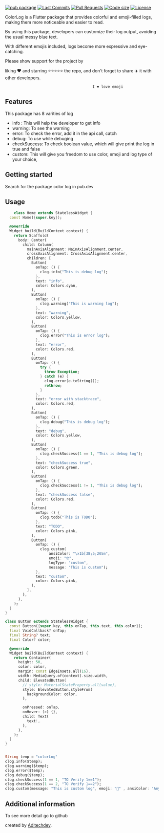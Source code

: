 <!--
This README describes the package. If you publish this package to pub.dev,
this README's contents appear on the landing page for your package.

For information about how to write a good package README, see the guide for
[writing package pages](https://dart.dev/guides/libraries/writing-package-pages).

For general information about developing packages, see the Dart guide for
[creating packages](https://dart.dev/guides/libraries/create-library-packages)
and the Flutter guide for
[developing packages and plugins](https://flutter.dev/developing-packages).
-->

[![pub package](https://img.shields.io/pub/v/color_log.svg?logo=dart&logoColor=00b9fc)](https://pub.dev/packages/color_log)
[![Last Commits](https://img.shields.io/github/last-commit/aditechdev/color_log?logo=git&logoColor=white)](https://github.com/aditechdev/color_log/commits/main)
[![Pull Requests](https://img.shields.io/github/issues-pr/aditechdev/color_log?logo=github&logoColor=white)](https://github.com/aditechdev/color_log/pulls)
[![Code size](https://img.shields.io/github/languages/code-size/aditechdev/color_log?logo=github&logoColor=white)](https://github.com/aditechdev/color_log)
[![License](https://img.shields.io/github/license/aditechdev/color_log?logo=open-source-initiative&logoColor=green)](https://github.com/aditechdev/color_log/blob/main/LICENSE)

<!-- [![CI](https://img.shields.io/github/actions/workflow/status/Bungeefan/logger/dart.yml?branch=master&logo=github-actions&logoColor=white)](https://github.com/Bungeefan/logger/actions) -->

ColorLog is a Flutter package that provides colorful and emoji-filled logs, making them more noticeable and easier to read.

By using this package, developers can customize their log output, avoiding the usual messy blue text.

With different emojis included, logs become more expressive and eye-catching. 

Please show support for the project by 

liking ❤️ and starring ⭐⭐⭐⭐⭐ the repo, and don't forget to share ✈️ it with other developers.
                                                                           
                                            I ❤️ love emoji



## Features

This package has 8 varities of log
- info : This will help the developer to get info
- warning: To see the warning
- error: To check the error, add it in the api call, catch
- debug: To use while debuging
- checkSuccess: To check boolean value, which will give print the log in true and false
- custom: This will give you freedom to use color, emoji and log type of your choice, 

## Getting started

Search for the package color log in pub.dev

## Usage

```dart
    class Home extends StatelessWidget {
  const Home({super.key});

  @override
  Widget build(BuildContext context) {
    return Scaffold(
      body: Center(
        child: Column(
          mainAxisAlignment: MainAxisAlignment.center,
          crossAxisAlignment: CrossAxisAlignment.center,
          children: [
            Button(
              onTap: () {
                clog.info("This is debug log");
              },
              text: "info",
              color: Colors.cyan,
            ),
            Button(
              onTap: () {
                clog.warning("This is warning log");
              },
              text: "warning",
              color: Colors.yellow,
            ),
            Button(
              onTap: () {
                clog.error("This is error log");
              },
              text: "error",
              color: Colors.red,
            ),
            Button(
              onTap: () {
                try {
                  throw Exception;
                } catch (e) {
                  clog.error(e.toString());
                  rethrow;
                }
              },
              text: "error with stacktrace",
              color: Colors.red,
            ),
            Button(
              onTap: () {
                clog.debug("This is debug log");
              },
              text: "debug",
              color: Colors.yellow,
            ),
            Button(
              onTap: () {
                clog.checkSuccess(1 == 1, "This is debug log");
              },
              text: "checkSuccess true",
              color: Colors.green,
            ),
            Button(
              onTap: () {
                clog.checkSuccess(1 != 1, "This is debug log");
              },
              text: "checkSuccess false",
              color: Colors.red,
            ),
            Button(
              onTap: () {
                clog.todo("This is TODO");
              },
              text: "TODO",
              color: Colors.pink,
            ),
            Button(
              onTap: () {
                clog.custom(
                    ansiColor: "\x1b[38;5;205m",
                    emoji: "🤓",
                    logType: "custom",
                    message: "This is custom");
              },
              text: "custom",
              color: Colors.pink,
            ),
          ],
        ),
      ),
    );
  }
}

class Button extends StatelessWidget {
  const Button({super.key, this.onTap, this.text, this.color});
  final VoidCallback? onTap;
  final String? text;
  final Color? color;

  @override
  Widget build(BuildContext context) {
    return Container(
      height: 50,
      color: color,
      margin: const EdgeInsets.all(16),
      width: MediaQuery.of(context).size.width,
      child: ElevatedButton(
        // style: MaterialStateProperty.all(value),
        style: ElevatedButton.styleFrom(
          backgroundColor: color,
        ),

        onPressed: onTap,
        onHover: (c) {},
        child: Text(
          text!,
        ),
      ),
    );
  }
}



```



```dart
String temp = "colorLog"
clog.info($temp);
clog.warning($temp);
clog.error($temp);
clog.debug($temp);
clog.checkSuccess(1 == 1, "TO Verify 1==1");
clog.checkSuccess(1 == 2, "TO Verify 1==2");
clog.custom(message: "This is custom log", emoji: "🍃" , ansiColor: "Any ANSI color", logType: "custom");


```

## Additional information

To see more detail go to github

created by [Aditechdev](https://github.com/aditechdev).
